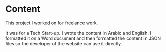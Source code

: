 # Content
This project I worked on for freelance work.

It was for a Tech Start-up.
I wrote the content in Arabic and English. 
I formatted it on a Word document and then formatted the content in JSON files so the developer of the website can use it directly.
